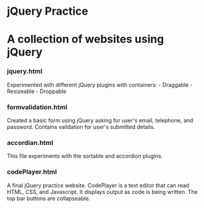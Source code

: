 # jQuery Practice
# A collection of websites using jQuery

<h3>jquery.html</h3>
Experimented with different jQuery plugins with containers:
	- Draggable
	- Resizeable
	- Droppable

<h3>formvalidation.html</h3>
Created a basic form using jQuery asking for user's email, telephone, and password.  Contains validation for user's submitted details.

<h3>accordian.html</h3>
This file experiments with the sortable and accordion plugins.

<h3>codePlayer.html</h3>
A final jQuery practice website.  CodePlayer is a text editor that can read HTML, CSS, and Javascript.  It displays output as code is being written.  The top bar buttons are collapseable.